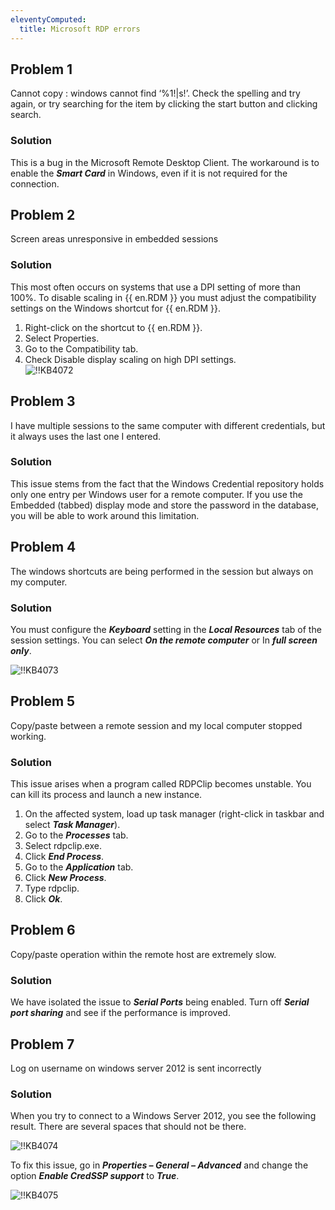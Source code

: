 ```yaml
---
eleventyComputed:
  title: Microsoft RDP errors
---
```

## Problem 1

Cannot copy <filename>: windows cannot find ‘%1!|s!’. Check the spelling and try again, or try searching for the item by clicking the start button and clicking search.

### Solution

This is a bug in the Microsoft Remote Desktop Client. The workaround is to enable the ***Smart Card*** in Windows, even if it is not required for the connection.

## Problem 2

Screen areas unresponsive in embedded sessions

### Solution

This most often occurs on systems that use a DPI setting of more than 100%. To disable scaling in {{ en.RDM }} you must adjust the compatibility settings on the Windows shortcut for {{ en.RDM }}.  

1. Right-click on the shortcut to {{ en.RDM }}.
1. Select Properties.
1. Go to the Compatibility tab.
1. Check Disable display scaling on high DPI settings.  
![!!KB4072](https://webdevolutions.azureedge.net/docs/en/kb/KB4072.png)
## Problem 3

I have multiple sessions to the same computer with different credentials, but it always uses the last one I entered.

### Solution

This issue stems from the fact that the Windows Credential repository holds only one entry per Windows user for a remote computer. If you use the Embedded (tabbed) display mode and store the password in the database, you will be able to work around this limitation.

## Problem 4

The windows shortcuts are being performed in the session but always on my computer.

### Solution

You must configure the ***Keyboard*** setting in the ***Local Resources*** tab of the session settings. You can select ***On the remote computer*** or In ***full screen only***.  

![!!KB4073](https://webdevolutions.azureedge.net/docs/en/kb/KB4073.png)

## Problem 5

Copy/paste between a remote session and my local computer stopped working.

### Solution

This issue arises when a program called RDPClip becomes unstable. You can kill its process and launch a new instance.  

1. On the affected system, load up task manager (right-click in taskbar and select ***Task Manager***).
1. Go to the ***Processes*** tab.
1. Select rdpclip.exe.
1. Click ***End Process***.
1. Go to the ***Application*** tab.
1. Click ***New Process***.
1. Type rdpclip.
1. Click ***Ok***.

## Problem 6

Copy/paste operation within the remote host are extremely slow.

### Solution

We have isolated the issue to ***Serial Ports*** being enabled. Turn off ***Serial port sharing*** and see if the performance is improved.

## Problem 7

Log on username on windows server 2012 is sent incorrectly

### Solution

When you try to connect to a Windows Server 2012, you see the following result. There are several spaces that should not be there.  

![!!KB4074](https://webdevolutions.azureedge.net/docs/en/kb/KB4074.png)  

To fix this issue, go in ***Properties – General – Advanced*** and change the option ***Enable CredSSP support*** to ***True***.  

![!!KB4075](https://webdevolutions.azureedge.net/docs/en/kb/KB4075.png)
